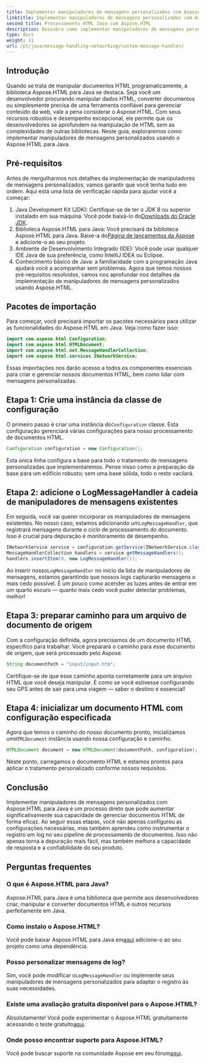 ```yaml
---
title: Implementar manipuladores de mensagens personalizados com Aspose.HTML para Java
linktitle: Implementar manipuladores de mensagens personalizados com Aspose.HTML para Java
second_title: Processamento HTML Java com Aspose.HTML
description: Descubra como implementar manipuladores de mensagens personalizados no Aspose.HTML para Java para aprimorar o processamento de documentos e manipular logs com eficiência.
type: docs
weight: 11
url: /pt/java/message-handling-networking/custom-message-handler/
---
```

## Introdução
Quando se trata de manipular documentos HTML programaticamente, a biblioteca Aspose.HTML para Java se destaca. Seja você um desenvolvedor procurando manipular dados HTML, converter documentos ou simplesmente precisa de uma ferramenta confiável para gerenciar conteúdo da web, vale a pena considerar o Aspose.HTML. Com seus recursos robustos e desempenho excepcional, ele permite que os desenvolvedores se aprofundem na manipulação de HTML sem as complexidades de outras bibliotecas. Neste guia, exploraremos como implementar manipuladores de mensagens personalizados usando o Aspose.HTML para Java.
## Pré-requisitos
Antes de mergulharmos nos detalhes da implementação de manipuladores de mensagens personalizados, vamos garantir que você tenha tudo em ordem. Aqui está uma lista de verificação rápida para ajudar você a começar:
1.  Java Development Kit (JDK): Certifique-se de ter o JDK 8 ou superior instalado em sua máquina. Você pode baixá-lo do[Downloads do Oracle JDK](https://www.oracle.com/java/technologies/javase-jdk11-downloads.html).
2.  Biblioteca Aspose.HTML para Java: Você precisará da biblioteca Aspose.HTML para Java. Baixe-a do[Página de lançamentos da Aspose](https://releases.aspose.com/html/java/) e adicione-o ao seu projeto.
3. Ambiente de Desenvolvimento Integrado (IDE): Você pode usar qualquer IDE Java de sua preferência, como IntelliJ IDEA ou Eclipse. 
4. Conhecimento básico de Java: a familiaridade com a programação Java ajudará você a acompanhar sem problemas.
Agora que temos nossos pré-requisitos resolvidos, vamos nos aprofundar nos detalhes da implementação de manipuladores de mensagens personalizados usando Aspose.HTML.
## Pacotes de importação
Para começar, você precisará importar os pacotes necessários para utilizar as funcionalidades do Aspose.HTML em Java. Veja como fazer isso:
```java
import com.aspose.html.Configuration;
import com.aspose.html.HTMLDocument;
import com.aspose.html.net.MessageHandlerCollection;
import com.aspose.html.services.INetworkService;
```
Essas importações nos darão acesso a todos os componentes essenciais para criar e gerenciar nossos documentos HTML, bem como lidar com mensagens personalizadas.
## Etapa 1: Crie uma instância da classe de configuração
 O primeiro passo é criar uma instância do`Configuration` classe. Esta configuração gerenciará várias configurações para nosso processamento de documentos HTML. 
```java
Configuration configuration = new Configuration();
```
Esta única linha configura a base para todo o tratamento de mensagens personalizadas que implementaremos. Pense nisso como a preparação da base para um edifício robusto; sem uma base sólida, todo o resto vacilará.
## Etapa 2: adicione o LogMessageHandler à cadeia de manipuladores de mensagens existentes
 Em seguida, você vai querer incorporar os manipuladores de mensagens existentes. No nosso caso, estamos adicionando um`LogMessageHandler`, que registrará mensagens durante o ciclo de processamento do documento. Isso é crucial para depuração e monitoramento de desempenho.
```java
INetworkService service = configuration.getService(INetworkService.class);
MessageHandlerCollection handlers = service.getMessageHandlers();
handlers.insertItem(0, new LogMessageHandler());
```
 Ao inserir nosso`LogMessageHandler` no início da lista de manipuladores de mensagens, estamos garantindo que nossos logs capturarão mensagens o mais cedo possível. É um pouco como acender as luzes antes de entrar em um quarto escuro — quanto mais cedo você puder detectar problemas, melhor!
## Etapa 3: preparar caminho para um arquivo de documento de origem
Com a configuração definida, agora precisamos de um documento HTML específico para trabalhar. Você preparará o caminho para esse documento de origem, que será processado pelo Aspose.
```java
String documentPath = "input/input.htm";
```
Certifique-se de que esse caminho aponta corretamente para um arquivo HTML que você deseja manipular. É como se você estivesse configurando seu GPS antes de sair para uma viagem — saber o destino é essencial!
## Etapa 4: inicializar um documento HTML com configuração especificada
 Agora que temos o caminho do nosso documento pronto, inicializamos um`HTMLDocument` instância usando nossa configuração e caminho. 
```java
HTMLDocument document = new HTMLDocument(documentPath, configuration);
```
Neste ponto, carregamos o documento HTML e estamos prontos para aplicar o tratamento personalizado conforme nossos requisitos.

## Conclusão
Implementar manipuladores de mensagens personalizados com Aspose.HTML para Java é um processo direto que pode aumentar significativamente sua capacidade de gerenciar documentos HTML de forma eficaz. Ao seguir essas etapas, você não apenas configurou as configurações necessárias, mas também aprendeu como instrumentar o registro em log no seu pipeline de processamento de documentos. Isso não apenas torna a depuração mais fácil, mas também melhora a capacidade de resposta e a confiabilidade do seu produto.
## Perguntas frequentes
### O que é Aspose.HTML para Java?
Aspose.HTML para Java é uma biblioteca que permite aos desenvolvedores criar, manipular e converter documentos HTML e outros recursos perfeitamente em Java.
### Como instalo o Aspose.HTML?
 Você pode baixar Aspose.HTML para Java em[aqui](https://releases.aspose.com/html/java/) adicione-o ao seu projeto como uma dependência.
### Posso personalizar mensagens de log?
 Sim, você pode modificar o`LogMessageHandler` ou implemente seus manipuladores de mensagens personalizados para adaptar o registro às suas necessidades.
### Existe uma avaliação gratuita disponível para o Aspose.HTML?
 Absolutamente! Você pode experimentar o Aspose.HTML gratuitamente acessando o teste gratuito[aqui](https://releases.aspose.com/).
### Onde posso encontrar suporte para Aspose.HTML?
 Você pode buscar suporte na comunidade Aspose em seu fórum[aqui](https://forum.aspose.com/c/html/29).